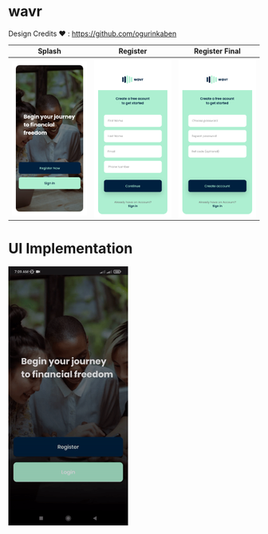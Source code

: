 # wavr

Design Credits ❤ : https://github.com/ogurinkaben

Splash | Register | Register Final
--- | --- | ---
<img align="center" src="./app_images/Landing.png" width="240"> | <img align="center" src="./app_images/Register.png" width="240"> | <img align="center" src="./app_images/Register_Final.png" width="240">


# UI Implementation

<img src="./app_images/wavr_gif.gif" width="240" /> 
